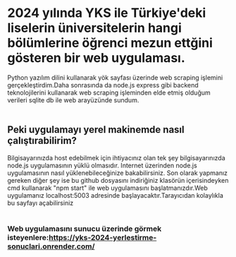 # 2024 yılında YKS ile Türkiye'deki liselerin üniversitelerin hangi bölümlerine öğrenci mezun ettğini gösteren bir web uygulaması.
Python yazılım dilini kullanarak yök sayfası üzerinde web scraping işlemini gerçekleştirdim.Daha sonrasında da node.js express gibi backend teknolojilerini kullanarak web scraping işleminden elde etmiş olduğum verileri sqlite db ile web arayüzünde sundum.
<br>
<br>
## Peki uygulamayı yerel makinemde nasıl çalıştırabilirim?

Bilgisayarınızda host edebilmek için ihtiyacınız olan tek şey bilgisayarınızda node.js uygulamasının yüklü olmasıdır.
Internet üzerinden node.js uygulamasının nasıl yüklenebileceğinize bakabilirsiniz.
Son olarak yapmanız gereken diğer şey ise bu github dosyasını indiriğiniz klasörün içerisindeyken cmd kullanarak "npm start" ile 
web uygulamasını başlatmanızdır.Web uygulamanız localhost:5003 adresinde başlayacaktır.Tarayıcıdan kolaylıkla bu sayfayı açabilirsiniz
<br>
<br>
### Web uygulamasını sunucu üzerinde görmek isteyenlere:https://yks-2024-yerlestirme-sonuclari.onrender.com/
